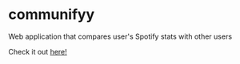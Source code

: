 # communifyy
Web application that compares user's Spotify stats with other users

Check it out [here!](https://kevink856.github.io/communifyy)
